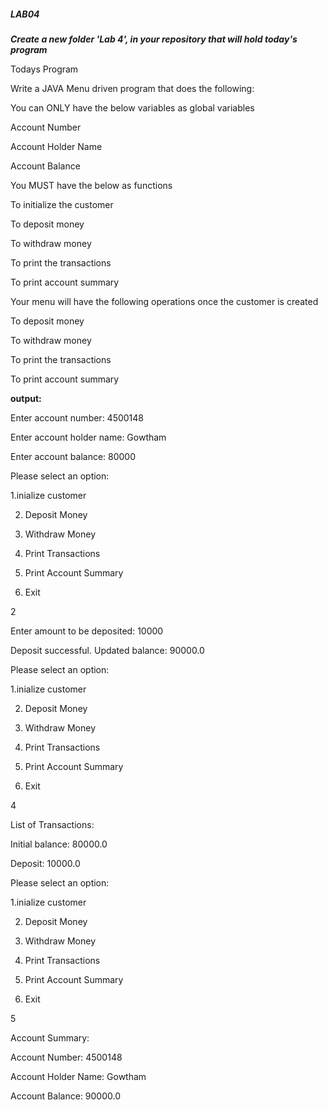 ##### LAB04



***Create a new folder 'Lab 4', in your repository that will hold today's program***

Todays Program

Write a JAVA Menu driven program that does the following:


You can ONLY have the below variables as global variables


Account Number


Account Holder Name


Account Balance

You MUST have the below as functions


To initialize the customer


To deposit money


To withdraw money


To print the transactions


To print account summary


Your menu will have the following operations once the customer is created


To deposit money


To withdraw money


To print the transactions


To print account summary



**output:**


Enter account number: 4500148


Enter account holder name: Gowtham


Enter account balance: 80000


Please select an option:


1.inialize customer


2. Deposit Money


3. Withdraw Money


4. Print Transactions


5. Print Account Summary


6. Exit


2


Enter amount to be deposited: 10000


Deposit successful. Updated balance: 90000.0

Please select an option:


1.inialize customer


2. Deposit Money


3. Withdraw Money


4. Print Transactions


5. Print Account Summary


6. Exit


4


List of Transactions:


Initial balance: 80000.0

Deposit: 10000.0

Please select an option:


1.inialize customer


2. Deposit Money


3. Withdraw Money


4. Print Transactions


5. Print Account Summary


6. Exit

5


Account Summary:


Account Number: 4500148


Account Holder Name: Gowtham


Account Balance: 90000.0
